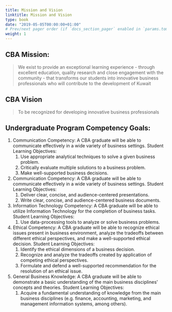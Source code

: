 ```yaml
---
title: Mission and Vision 
linktitle: Mission and Vision 
type: book
date: "2019-05-05T00:00:00+01:00"
# Prev/next pager order (if `docs_section_pager` enabled in `params.toml`)
weight: 1
---
```



## CBA Mission: 

> We exist to provide an exceptional learning experience - through excellent education, quality research and close engagement with
> the community - that transforms our students into innovative business professionals who will
> contribute to the development of Kuwait

## CBA Vision

> To be recognized for developing innovative business professionals 

## Undergraduate Program Competency Goals:
1. Communication Competency: A CBA graduate will be able to communicate effectively in a wide variety of business settings.
Student Learning Objectives:
    1. Use appropriate analytical techniques to solve a given business problem.
    2. Critically evaluate multiple solutions to a business problem.
    3. Make well-supported business decisions.
2. Communication Competency: A CBA graduate will be able to communicate effectively in a wide variety of business settings.
Student Learning Objectives:
    1. Deliver clear, concise, and audience-centered presentations.
    2. Write clear, concise, and audience-centered business documents.
3. Information Technology Competency: A CBA graduate will be able to utilize Information Technology for the completion of business tasks.
Student Learning Objectives: 
    1. Use data-processing tools to analyze or solve business problems.
4. Ethical Competency: A CBA graduate will be able to recognize ethical issues present in business environment, analyze the tradeoffs between different ethical perspectives, and make a well-supported ethical decision.
Student Learning Objectives:
    1. Identify the ethical dimensions of a business decision.
    2. Recognize and analyze the tradeoffs created by application of competing ethical perspectives.
    3. Formulate and defend a well-supported recommendation for the resolution of an ethical issue.
5. General Business Knowledge: A CBA graduate will be able to demonstrate a basic understanding of the main business disciplines’ concepts and theories.
Student Learning Objectives:
    1. Acquire a fundamental understanding of knowledge from the main business disciplines (e.g. finance, accounting, marketing, and management information systems, among others).
    
